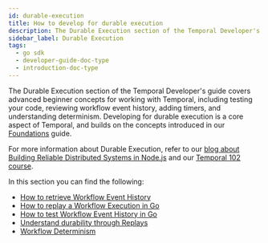 ```yaml
---
id: durable-execution
title: How to develop for durable execution
description: The Durable Execution section of the Temporal Developer's guide covers advanced beginner concepts for working with Temporal, including testing your code, reviewing workflow event history, adding timers, and understanding determinism. Developing for durable execution is a core aspect of Temporal.
sidebar_label: Durable Execution
tags:
  - go sdk
  - developer-guide-doc-type
  - introduction-doc-type
---
```


The Durable Execution section of the Temporal Developer's guide covers advanced beginner concepts for working with Temporal, including testing your code, reviewing workflow event history, adding timers, and understanding determinism. Developing for durable execution is a core aspect of Temporal, and builds on the concepts introduced in our [Foundations](https://docs.temporal.io/dev-guide/go/foundations) guide.

For more information about Durable Execution, refer to our [blog about Building Reliable Distributed Systems in Node.js](https://temporal.io/blog/building-reliable-distributed-systems-in-node) and our [Temporal 102 course](https://learn.temporal.io/courses/temporal_102/).

In this section you can find the following:

- [How to retrieve Workflow Event History](/go/retrieve-event-history)
- [How to replay a Workflow Execution in Go](/go/how-to-replay-a-workflow-execution-in-go)
- [How to test Workflow Event History in Go](/go/how-to-test-workflow-event-history-in-go)
- [Understand durability through Replays](/go/durability-through-replays)
- [Workflow Determinism](/go/workflow-determinism)

